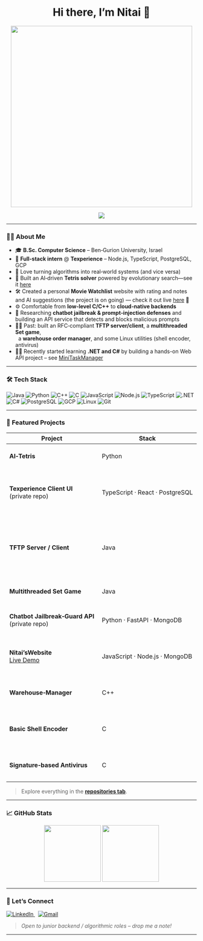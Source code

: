 <h1 align="center">Hi there, I’m Nitai 👋</h1>

<p align="center"><img src="https://user-images.githubusercontent.com/74038190/212749447-bfb7e725-6987-49d9-ae85-2015e3e7cc41.gif" width="480"></p>

<p align="center">
  <img src="https://readme-typing-svg.herokuapp.com/?lines=CS+Student+%7C+Software+Engineer;Algorithms+%26+AI;Backend+%26+DevOps&center=true&width=500&height=40">
</p>

---

### 👨‍💻 About Me
- 🎓 **B.Sc. Computer Science** – Ben‑Gurion University, Israel  
- 💼 **Full‑stack intern** @ **Texperience** – Node.js, TypeScript, PostgreSQL, GCP  
- 🧠 Love turning algorithms into real‑world systems (and vice versa)
- 🚀 Built an AI‑driven **Tetris solver** powered by evolutionary search—see it [here](https://github.com/NitaiEdelberg/Ai-Tetris)
- 🛠️ Created a personal **Movie Watchlist** website with rating and notes and AI suggestions (the project is on going) — check it out live [here](https://nitaiswebsite.onrender.com) 🚀
- ⚙️ Comfortable from **low‑level C/C++** to **cloud‑native backends**
- 🔐 Researching **chatbot jailbreak & prompt‑injection defenses** and building an API service that detects and blocks malicious prompts
- 🕵️‍♂️ Past: built an RFC‑compliant **TFTP server/client**, a **multithreaded Set game**,  
  a **warehouse order manager**, and some Linux utilities (shell encoder, antivirus)
- 👨‍🔧 Recently started learning **.NET and C#** by building a hands-on Web API project – see [MiniTaskManager](https://github.com/NitaiEdelberg/Mini-task-manager-dotnet)


---

### 🛠 Tech Stack
<p>
  <img alt="Java"       src="https://img.shields.io/badge/Java-007396?style=flat&logo=java&logoColor=white"/>
  <img alt="Python"     src="https://img.shields.io/badge/Python-3776AB?style=flat&logo=python&logoColor=white"/>
  <img alt="C++"        src="https://img.shields.io/badge/C++-00599C?style=flat&logo=c%2B%2B&logoColor=white"/>
  <img alt="C"          src="https://img.shields.io/badge/C-333?style=flat&logo=c&logoColor=A8B9CC"/>
  <img alt="JavaScript" src="https://img.shields.io/badge/JavaScript-F7DF1E?style=flat&logo=javascript&logoColor=black"/>
  <img alt="Node.js"    src="https://img.shields.io/badge/Node.js-339933?style=flat&logo=nodedotjs&logoColor=white"/>
  <img alt="TypeScript" src="https://img.shields.io/badge/TypeScript-3178C6?style=flat&logo=typescript&logoColor=white"/>
  <img alt=".NET"        src="https://img.shields.io/badge/.NET-512BD4?style=flat&logo=dotnet&logoColor=white"/>
  <img alt="C#"          src="https://img.shields.io/badge/C%23-239120?style=flat&logo=c-sharp&logoColor=white"/>
  <img alt="PostgreSQL" src="https://img.shields.io/badge/PostgreSQL-336791?style=flat&logo=postgresql&logoColor=white"/>
  <img alt="GCP"        src="https://img.shields.io/badge/GCP-4285F4?style=flat&logo=googlecloud&logoColor=white"/>
  <img alt="Linux"      src="https://img.shields.io/badge/Linux-FCC624?style=flat&logo=linux&logoColor=black"/>
  <img alt="Git"        src="https://img.shields.io/badge/Git-F05032?style=flat&logo=git&logoColor=white"/>


</p>

---

### 🌟 Featured Projects
| Project | Stack | Quick Take |
|---------|-------|-----------|
| **AI‑Tetris** | Python | Evolutionary AI that plays Tetris (Pygame + EC‑Kity) |
| **Texperience Client UI** <br />(private repo) | TypeScript · React · PostgreSQL | Web dashboard that lets customers run & inspect Texperience optimization models on GCP |
| **TFTP Server / Client** | Java | Multi‑client TFTP implementation with uploads, downloads & live BCAST notifications (thread‑per‑client server) |
| **Multithreaded Set Game** | Java | Fast multiplayer solver using thread pools & locks |
| **Chatbot Jailbreak‑Guard API** <br />(private repo) | Python · FastAPI · MongoDB | REST service that detects & blocks prompt‑injection attacks in real time |
| **Nitai’sWebsite** <br />[Live Demo](https://nitaiswebsite.onrender.com) | JavaScript · Node.js · MongoDB | Personal site & REST API playground for sharpening full‑stack skills |
| **Warehouse‑Manager** | C++ | CLI tool for tracking orders & inventory with STL containers |
| **Basic Shell Encoder** | C | Linux command‑line utility for encoding/decoding files |
| **Signature‑based Antivirus** | C | Detects and neutralizes samples via signature scan |

> Explore everything in the **[repositories tab](https://github.com/NitaiEdelberg?tab=repositories)**.

---

### 📈 GitHub Stats
<p align="center">
  <img src="https://github-readme-stats.vercel.app/api?username=NitaiEdelberg&show_icons=true&count_private=true&hide=stars&theme=default" height="150">
  <img src="https://github-readme-stats.vercel.app/api/top-langs/?username=NitaiEdelberg&layout=compact&langs_count=8&hide=shaderlab" height="150">
</p>

---

### 🤝 Let’s Connect
<p>
  <a href="https://www.linkedin.com/in/nitai-edelberg/">
    <img alt="LinkedIn" src="https://img.shields.io/badge/LinkedIn-Nitai%20Edelberg-blue?logo=linkedin&style=flat">
  </a>
  &nbsp;
  <a href="mailto:nitai.edel@gmail.com">
    <img alt="Gmail" src="https://img.shields.io/badge/Email-nitai.edel@gmail.com-D14836?logo=gmail&logoColor=white&style=flat">
  </a>
</p>

> _Open to junior backend / algorithmic roles – drop me a note!_

---
<!--
✨ Special repository: this README appears on my GitHub profile.
-->
